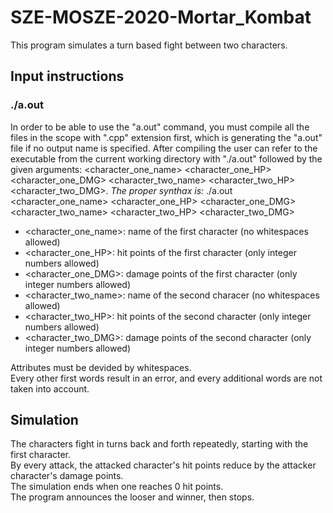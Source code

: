 # SZE-MOSZE-2020-Mortar_Kombat

This program simulates a turn based fight between two characters.  

## Input instructions
### ./a.out
In order to be able to use the "a.out" command, you must compile all the files in the scope with ".cpp" extension first, which is generating the "a.out" file if no output name is specified.
After compiling the user can refer to the executable from the current working directory with "./a.out" followed by the given arguments: <character_one_name> <character_one_HP> <character_one_DMG> <character_two_name> <character_two_HP> <character_two_DMG>.
*The proper synthax is:*
./a.out <character_one_name> <character_one_HP> <character_one_DMG> <character_two_name> <character_two_HP> <character_two_DMG>  
- <character_one_name>: name of the first character (no whitespaces allowed)  
- <character_one_HP>: hit points of the first character (only integer numbers allowed)  
- <character_one_DMG>: damage points of the first character (only integer numbers allowed)  
- <character_two_name>: name of the second characer (no whitespaces allowed)  
- <character_two_HP>: hit points of the second character (only integer numbers allowed)  
- <character_two_DMG>: damage points of the second character (only integer numbers allowed)  

Attributes must be devided by whitespaces.  
Every other first words result in an error, and every additional words are not taken into account.  

## Simulation
The characters fight in turns back and forth repeatedly, starting with the first character.  
By every attack, the attacked character's hit points reduce by the attacker character's damage points.  
The simulation ends when one reaches 0 hit points.  
The program announces the looser and winner, then stops.  
